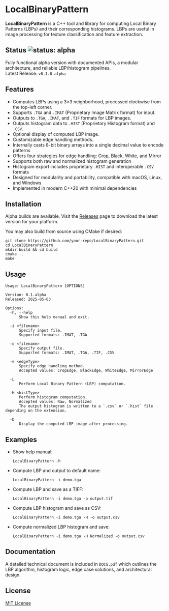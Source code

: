 # LocalBinaryPattern

**LocalBinaryPattern** is a C++ tool and library for computing Local Binary Patterns (LBPs) and their corresponding histograms. LBPs are useful in image processing for texture classification and feature extraction.

## Status ![status: alpha](https://img.shields.io/badge/status-alpha-brightgreen)

Fully functional alpha version with documented APIs, a modular architecture, and reliable LBP/histogram pipelines.  
Latest Release: `v0.1.0-alpha`

## Features

- Computes LBPs using a 3×3 neighborhood, processed clockwise from the top-left corner.
- Supports `.TGA` and `.IMAT` (Proprietary Image Matrix format) for input.
- Outputs to `.TGA`, `.IMAT`, and `.TIF` formats for LBP images.
- Outputs histogram data to `.HIST` (Proprietary Histogram format) and `.CSV`.
- Optional display of computed LBP image.
- Customizable edge handling methods.
- Internally casts 8-bit binary arrays into a single decimal value to encode patterns
- Offers four strategies for edge handling: Crop, Black, White, and Mirror
- Supports both raw and normalized histogram generation
- Histogram export includes proprietary `.HIST` and interoperable `.CSV` formats
- Designed for modularity and portability, compatible with macOS, Linux, and Windows
- Implemented in modern C++20 with minimal dependencies

## Installation

Alpha builds are available. Visit the [Releases](https://github.com/H3ct0r55/LocalBinaryPattern/releases/) page to download the latest version for your platform.

You may also build from source using CMake if desired:
```
git clone https://github.com/your-repo/LocalBinaryPattern.git
cd LocalBinaryPattern
mkdir build && cd build
cmake ..
make
```

## Usage

```
Usage: LocalBinaryPattern [OPTIONS]

Version: 0.1.alpha
Released: 2025-05-03

Options:
  -h, --help
      Show this help manual and exit.

  -i <filename>
      Specify input file.
      Supported formats: .IMAT, .TGA

  -o <filename>
      Specify output file.
      Supported formats: .IMAT, .TGA, .TIF, .CSV

  -e <edgeType>
      Specify edge handling method.
      Accepted values: CropEdge, BlackEdge, WhiteEdge, MirrorEdge

  -L
      Perform Local Binary Pattern (LBP) computation.

  -H <histType>
      Perform histogram computation.
      Accepted values: Raw, Normalized
      The output histogram is written to a `.csv` or `.hist` file depending on the extension.

  -D
      Display the computed LBP image after processing.
```

## Examples

- Show help manual:
  ```
  LocalBinaryPattern -h
  ```

- Compute LBP and output to default name:
  ```
  LocalBinaryPattern -i demo.tga
  ```

- Compute LBP and save as a TIFF:
  ```
  LocalBinaryPattern -i demo.tga -o output.tif
  ```

- Compute LBP histogram and save as CSV:
  ```
  LocalBinaryPattern -i demo.tga -H -o output.csv
  ```

- Compute normalized LBP histogram and save:
  ```
  LocalBinaryPattern -i demo.tga -H Normalized -o output.csv
  ```


## Documentation

A detailed technical document is included in `DOCS.pdf` which outlines the LBP algorithm, histogram logic, edge case solutions, and architectural design.

## License

[MIT License](LICENSE)
